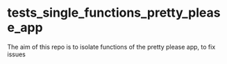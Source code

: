 # tests_single_functions_pretty_please_app

The aim of this repo is to isolate functions of the pretty please app, to fix issues
